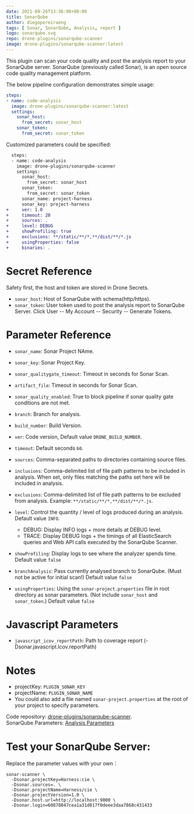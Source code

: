 ```yaml
---
date: 2021-09-26T13:36:00+00:00
title: SonarQube
author: diegopereiraeng
tags: [ Sonar, SonarQube, Analysis, report ]
logo: sonarqube.svg
repo: drone-plugins/sonarqube-scanner
image: drone-plugins/sonarqube-scanner:latest
---
```


This plugin can scan your code quality and post the analysis report to your SonarQube server. SonarQube (previously called Sonar), is an open source code quality management platform.

The below pipeline configuration demonstrates simple usage:

```yaml
steps:
- name: code-analysis
  image: drone-plugins/sonarqube-scanner:latest
  settings:
    sonar_host:
      from_secret: sonar_host
    sonar_token:
      from_secret: sonar_token
```

Customized parameters could be specified:

```diff
  steps:
  - name: code-analysis
    image: drone-plugins/sonarqube-scanner
    settings:
      sonar_host:
        from_secret: sonar_host
      sonar_token:
        from_secret: sonar_token
      sonar_name: project-harness
      sonar_key: project-harness
+     ver: 1.0
+     timeout: 20
+     sources: .
+     level: DEBUG
+     showProfiling: true
+     exclusions: **/static/**/*,**/dist/**/*.js
+     usingProperties: false
+     binaries: .
```

# Secret Reference

Safety first, the host and token are stored in Drone Secrets.
* `sonar_host`: Host of SonarQube with schema(http/https).
* `sonar_token`: User token used to post the analysis report to SonarQube Server. Click User -- My Account -- Security -- Generate Tokens.


# Parameter Reference

* `sonar_name`: Sonar Project NAme.
* `sonar_key`: Sonar Project Key.
* `sonar_qualitygate_timeout`: Timeout in seconds for Sonar Scan.
* `artifact_file`: Timeout in seconds for Sonar Scan.
* `sonar_quality_enabled`: True to block pipeline if sonar quality gate conditions are not met.
* `branch`: Branch for analysis.
* `build_number`: Build Version.

* `ver`: Code version, Default value `DRONE_BUILD_NUMBER`.
* `timeout`: Default seconds `60`.
* `sources`: Comma-separated paths to directories containing source files. 
* `inclusions`: Comma-delimited list of file path patterns to be included in analysis. When set, only files matching the paths set here will be included in analysis.
* `exclusions`: Comma-delimited list of file path patterns to be excluded from analysis. Example: `**/static/**/*,**/dist/**/*.js`.
* `level`: Control the quantity / level of logs produced during an analysis. Default value `INFO`. 
    * DEBUG: Display INFO logs + more details at DEBUG level.
    * TRACE: Display DEBUG logs + the timings of all ElasticSearch queries and Web API calls executed by the SonarQube Scanner.
* `showProfiling`: Display logs to see where the analyzer spends time. Default value `false`
* `branchAnalysis`: Pass currently analysed branch to SonarQube. (Must not be active for initial scan!) Default value `false`


* `usingProperties`: Using the `sonar-project.properties` file in root directory as sonar parameters. (Not include `sonar_host` and
`sonar_token`.) Default value `false`






# Javascript Parameters

* `javascript_icov_reportPath`: Path to coverage report (-Dsonar.javascript.lcov.reportPath)

# Notes

* projectKey: `PLUGIN_SONAR_KEY`
* projectName: `PLUGIN_SONAR_NAME`
* You could also add a file named `sonar-project.properties` at the root of your project to specify parameters.

Code repository: [drone-plugins/sonarqube-scanner](https://github.com/drone-plugins/sonarqube-scanner).  
SonarQube Parameters: [Analysis Parameters](https://docs.sonarqube.org/display/SONAR/Analysis+Parameters)

# Test your SonarQube Server:

Replace the parameter values with your own：

```commandline
sonar-scanner \
  -Dsonar.projectKey=Harness:cie \
  -Dsonar.sources=. \
  -Dsonar.projectName=Harness/cie \
  -Dsonar.projectVersion=1.0 \
  -Dsonar.host.url=http://localhost:9000 \
  -Dsonar.login=60878847cea1a31d817f0deee3daa7868c431433
```
